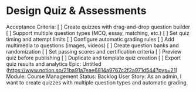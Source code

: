 # Design Quiz & Assessments

Acceptance Criteria: [ ] Create quizzes with drag-and-drop question builder
[ ] Support multiple question types (MCQ, essay, matching, etc.)
[ ] Set quiz timing and attempt limits
[ ] Configure automatic grading rules
[ ] Add multimedia to questions (images, videos)
[ ] Create question banks and randomization
[ ] Set passing scores and certification criteria
[ ] Preview quiz before publishing
[ ] Duplicate and template quiz creation
[ ] Export quiz results and analytics
Epic: Untitled (https://www.notion.so/21ba91a7eae6814a9767c2f2a971d544?pvs=21)
Module: Course Management
Status: Backlog
User Story: As an admin, I want to create quizzes with multiple question types and automatic grading.
